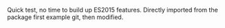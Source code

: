 Quick test, no time to build up ES2015 features. Directly imported from the package first example git,
then modified.
